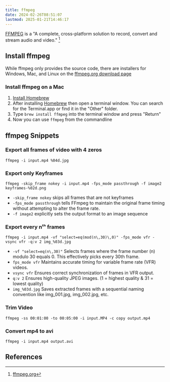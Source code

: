 ```yaml
---
title: ffmpeg
date: 2024-02-26T08:51:07
lastmod: 2025-01-21T14:46:17
---
```


[FFMPEG](https://www.ffmpeg.org/) is a "A complete, cross-platform solution to record, convert and stream audio and video." [^ffmpeg]

## Install ffmpeg

While ffmpeg only provides the source code, there are installers for Windows, Mac, and Linux on the [ffmpeg.org download page](https://www.ffmpeg.org/download.html)

### Install ffmpeg on a Mac

1. [Install Homebrew](../coding/install-homebrew.md)
2. After installing [Homebrew](../coding/install-homebrew.md) then open a terminal window. You can search for the Terminal.app or find it in the "Other" folder.
3. Type `brew install ffmpeg` into the terminal window and press "Return"
4. Now you can use `ffmpeg` from the commandline

## ffmpeg Snippets

### Export all frames of video with 4 zeros

`ffmpeg -i input.mp4 %04d.jpg`

### Export only Keyframes

`ffmpeg -skip_frame nokey -i input.mp4 -fps_mode passthrough -f image2 keyframes-%02d.png`

- `-skip_frame nokey` skips all frames that are not keyframes
- `-fps_mode passthrough` tells FFmpeg to maintain the original frame timing without attempting to alter the frame rate.
- `-f image2` explicitly sets the output format to an image sequence

### Export every nᵗʰ frames

`ffmpeg -i input.mp4 -vf "select=eq(mod(n\,30)\,0)" -fps_mode vfr -vsync vfr -q:v 2 img_%03d.jpg`

- `-vf "select=eq(n\,30)"` Selects frames where the frame number (n) modulo 30 equals 0. This effectively picks every 30th frame.
- `fps_mode vfr` Maintains accurate timing for variable frame rate (VFR) videos.
- `vsync vfr` Ensures correct synchronization of frames in VFR output.
- `q:v 2` Ensures high-quality JPEG images. (1 = highest quality & 31 = lowest quality)
- `img_%03d.jpg` Saves extracted frames with a sequential naming convention like img_001.jpg, img_002.jpg, etc.

### Trim Video

`ffmpeg -ss 00:01:00 -to 00:05:00 -i input.MP4 -c copy output.mp4`

### Convert mp4 to avi

`ffmpeg -i input.mp4 output.avi`

## References

[^ffmpeg]: [ffmpeg.org](https://www.ffmpeg.org/)
